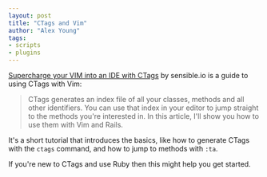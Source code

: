 ```yaml
---
layout: post
title: "CTags and Vim"
author: "Alex Young"
tags: 
- scripts
- plugins
---
```


[Supercharge your VIM into an IDE with CTags](http://blog.sensible.io/2014/05/09/supercharge-your-vim-into-ide-with-ctags.html) by sensible.io is a guide to using CTags with Vim:

> CTags generates an index file of all your classes, methods and all other identifiers. You can use that index in your editor to jump straight to the methods you're interested in. In this article, I'll show you how to use them with Vim and Rails.

It's a short tutorial that introduces the basics, like how to generate CTags with the `ctags` command, and how to jump to methods with `:ta`.

If you're new to CTags and use Ruby then this might help you get started.
